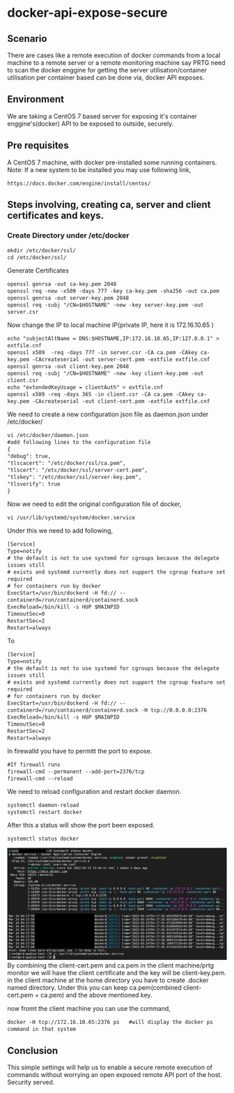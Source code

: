 # docker-api-expose-secure
## Scenario
There are cases like a remote execution of docker commands from a local machine to a remote server or a remote monitoring machine say PRTG need to scan the docker enggine for getting the server utilisation/container utilisation per container based can be done via, docker API exposes.

## Environment
We are taking a CentOS 7 based server for exposing it's container enggine's(docker) API to be exposed to outside, securely.

## Pre requisites
A CentOS 7 machine, with docker pre-installed some running containers.
Note: If a new system to be installed you may use following link, 
```
https://docs.docker.com/engine/install/centos/
```

## Steps involving, creating ca, server and client certificates and keys.
### Create Directory under /etc/docker
```
mkdir /etc/docker/ssl/
cd /etc/docker/ssl/
```
Generate Certificates

```
openssl genrsa -out ca-key.pem 2048
openssl req -new -x509 -days 777 -key ca-key.pem -sha256 -out ca.pem
openssl genrsa -out server-key.pem 2048
openssl req -subj "/CN=$HOSTNAME" -new -key server-key.pem -out server.csr
```
Now change the IP to local machine IP(private IP, here it is 172.16.10.65 )
```
echo "subjectAltName = DNS:$HOSTNAME,IP:172.16.10.65,IP:127.0.0.1" > extfile.cnf
openssl x509  -req -days 777 -in server.csr -CA ca.pem -CAkey ca-key.pem -CAcreateserial -out server-cert.pem -extfile extfile.cnf
openssl genrsa -out client-key.pem 2048
openssl req -subj "/CN=$HOSTNAME" -new -key client-key.pem -out client.csr
echo "extendedKeyUsage = clientAuth" > extfile.cnf
openssl x509 -req -days 365 -in client.csr -CA ca.pem -CAkey ca-key.pem -CAcreateserial -out client-cert.pem -extfile extfile.cnf
```
We need to create a new configuration json file as daemon.json under /etc/docker/
```
vi /etc/docker/daemon.json
#add following lines to the configuration file
{
"debug": true,
"tlscacert": "/etc/docker/ssl/ca.pem",
"tlscert": "/etc/docker/ssl/server-cert.pem",
"tlskey": "/etc/docker/ssl/server-key.pem",
"tlsverify": true
}
```
Now we need to edit the original configuration file of docker, 
```
vi /usr/lib/systemd/system/docker.service
```
Under this we need to add following, 
```
[Service]
Type=notify
# the default is not to use systemd for cgroups because the delegate issues still
# exists and systemd currently does not support the cgroup feature set required
# for containers run by docker
ExecStart=/usr/bin/dockerd -H fd:// --containerd=/run/containerd/containerd.sock
ExecReload=/bin/kill -s HUP $MAINPID
TimeoutSec=0
RestartSec=2
Restart=always
```
To
```
[Service]
Type=notify
# the default is not to use systemd for cgroups because the delegate issues still
# exists and systemd currently does not support the cgroup feature set required
# for containers run by docker
ExecStart=/usr/bin/dockerd -H fd:// --containerd=/run/containerd/containerd.sock -H tcp://0.0.0.0:2376
ExecReload=/bin/kill -s HUP $MAINPID
TimeoutSec=0
RestartSec=2
Restart=always
```
In firewalld you have to permitt the port to expose.
```
#If firewall runs
firewall-cmd --permanent --add-port=2376/tcp
firewall-cmd --reload
```
We need to reload configuration and restart docker daemon.
```
systemctl daemon-reload
systemctl restart docker
```
After this a status will show the port been exposed.
```
systemctl status docker
```
<center><img alt="Docker Status" src="Untitled.png"> </img></center>
By combining the client-cert.pem and ca.pem in the client machine/prtg monitor we will have the client certificate and the key will be client-key.pem. 
in the client machine at the home directory you have to create .docker named directory. Under this you can keep ca.pem(combined client-cert.pem + ca.pem) and the above mentioned key.

now fromt the client machine you can use the command, 
```
docker -H tcp://172.16.10.65:2376 ps   #will display the docker ps command in that system
```

## Conclusion
This simple settings will help us to enable a secure remote execution of commands without worrying an open exposed remote API port of the host. Security served.
